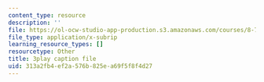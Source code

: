 ```yaml
---
content_type: resource
description: ''
file: https://ol-ocw-studio-app-production.s3.amazonaws.com/courses/8-701-introduction-to-nuclear-and-particle-physics-fall-2020/313a2fb4ef2a576b825ea69f5f8f4d27_u46_GiV2iFc.vtt
file_type: application/x-subrip
learning_resource_types: []
resourcetype: Other
title: 3play caption file
uid: 313a2fb4-ef2a-576b-825e-a69f5f8f4d27
---
```

